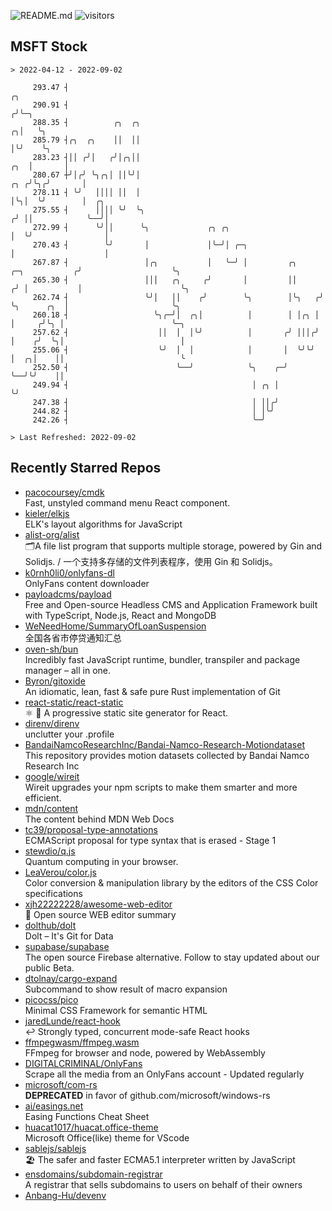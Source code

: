 ![README.md](https://github.com/Gerhut/Gerhut/workflows/README.md/badge.svg)
![visitors](https://visitors.vercel.app/Gerhut/Gerhut?token=8cf69d1f6813d272ef062726b6070c9be4ff72038cfe5a7ded7384a8da65d866)

## MSFT Stock

```
> 2022-04-12 - 2022-09-02

     293.47 ┤                                                                                    ╭╮              
     290.91 ┤                                                                                   ╭╯╰─╮            
     288.35 ┤          ╭╮  ╭╮                                                                 ╭╮│   ╰╮           
     285.79 ┤╭╮  ╭╮    ││  ││                                                                 │╰╯    ╰╮          
     283.23 ┤││ ╭╯│   ╭╯│╭╮││                                                             ╭╮  │       │          
     280.67 ┼╯│╭╯ ╰╮╭╮│ ││╰╯│                                                         ╭╮ ╭╯╰╮╭╯       │          
     278.11 ┤ ╰╯   ││││ ││  │                                                         │╰╮│  ╰╯        │  ╭╮      
     275.55 ┤      ││││ ╰╯  ╰╮                                                       ╭╯ ││            ╰──╯│      
     272.99 ┤      ╰╯││      ╰╮             ╭╮ ╭╮                                    │  ╰╯                │      
     270.43 ┤        ╰╯       │             │╰─╯│ ╭─╮                                │                    │      
     267.87 ┤                 │╭╮           │   ╰─╯ │         ╭╮      ╭─╮           ╭╯                    ╰╮     
     265.30 ┤                 │││   ╭╮     ╭╯       │         ││     ╭╯ │           │                      ╰╮    
     262.74 ┤                 ╰╯│   ││    ╭╯        ╰╮        │╰╮   ╭╯  ╰╮      ╭╮  │                       ╰╮   
     260.18 ┤                   ╰╮╭─╯│  ╭╮│          │        │ │╭╮ │    │     ╭╯╰╮ │                        ╰─╮ 
     257.62 ┤                    ││  │  │╰╯          │       ╭╯ │││╭╯    │    ╭╯  ╰╮│                          │ 
     255.06 ┤                    ╰╯  │  │            │       │  ╰╯╰╯     │  ╭╮│    ││                          ╰ 
     252.50 ┤                        ╰──╯            ╰╮    ╭─╯           ╰──╯╰╯    ││                            
     249.94 ┤                                         │ ╭╮ │                       ╰╯                            
     247.38 ┤                                         │ ││╭╯                                                     
     244.82 ┤                                         │ │╰╯                                                      
     242.26 ┤                                         ╰─╯                                                        

> Last Refreshed: 2022-09-02
```

## Recently Starred Repos

- [pacocoursey/cmdk](https://github.com/pacocoursey/cmdk)  
  Fast, unstyled command menu React component.
- [kieler/elkjs](https://github.com/kieler/elkjs)  
  ELK's layout algorithms for JavaScript
- [alist-org/alist](https://github.com/alist-org/alist)  
  🗂️A file list program that supports multiple storage, powered by Gin and Solidjs. / 一个支持多存储的文件列表程序，使用 Gin 和 Solidjs。
- [k0rnh0li0/onlyfans-dl](https://github.com/k0rnh0li0/onlyfans-dl)  
  OnlyFans content downloader
- [payloadcms/payload](https://github.com/payloadcms/payload)  
  Free and Open-source Headless CMS and Application Framework built with TypeScript, Node.js, React and MongoDB
- [WeNeedHome/SummaryOfLoanSuspension](https://github.com/WeNeedHome/SummaryOfLoanSuspension)  
  全国各省市停贷通知汇总
- [oven-sh/bun](https://github.com/oven-sh/bun)  
  Incredibly fast JavaScript runtime, bundler, transpiler and package manager – all in one.
- [Byron/gitoxide](https://github.com/Byron/gitoxide)  
  An idiomatic, lean, fast & safe pure Rust implementation of Git
- [react-static/react-static](https://github.com/react-static/react-static)  
  ⚛️ 🚀 A progressive static site generator for React.
- [direnv/direnv](https://github.com/direnv/direnv)  
  unclutter your .profile
- [BandaiNamcoResearchInc/Bandai-Namco-Research-Motiondataset](https://github.com/BandaiNamcoResearchInc/Bandai-Namco-Research-Motiondataset)  
  This repository provides motion datasets collected by Bandai Namco Research Inc
- [google/wireit](https://github.com/google/wireit)  
  Wireit upgrades your npm scripts to make them smarter and more efficient.
- [mdn/content](https://github.com/mdn/content)  
  The content behind MDN Web Docs
- [tc39/proposal-type-annotations](https://github.com/tc39/proposal-type-annotations)  
  ECMAScript proposal for type syntax that is erased - Stage 1
- [stewdio/q.js](https://github.com/stewdio/q.js)  
  Quantum computing in your browser.
- [LeaVerou/color.js](https://github.com/LeaVerou/color.js)  
  Color conversion & manipulation library by the editors of the CSS Color specifications
- [xjh22222228/awesome-web-editor](https://github.com/xjh22222228/awesome-web-editor)  
  🔨  Open source WEB editor summary
- [dolthub/dolt](https://github.com/dolthub/dolt)  
  Dolt – It's Git for Data
- [supabase/supabase](https://github.com/supabase/supabase)  
  The open source Firebase alternative. Follow to stay updated about our public Beta.
- [dtolnay/cargo-expand](https://github.com/dtolnay/cargo-expand)  
  Subcommand to show result of macro expansion
- [picocss/pico](https://github.com/picocss/pico)  
  Minimal CSS Framework for semantic HTML
- [jaredLunde/react-hook](https://github.com/jaredLunde/react-hook)  
  ↩ Strongly typed, concurrent mode-safe React hooks
- [ffmpegwasm/ffmpeg.wasm](https://github.com/ffmpegwasm/ffmpeg.wasm)  
  FFmpeg for browser and node, powered by WebAssembly
- [DIGITALCRIMINAL/OnlyFans](https://github.com/DIGITALCRIMINAL/OnlyFans)  
  Scrape all the media from an OnlyFans account - Updated regularly
- [microsoft/com-rs](https://github.com/microsoft/com-rs)  
  **DEPRECATED** in favor of github.com/microsoft/windows-rs
- [ai/easings.net](https://github.com/ai/easings.net)  
  Easing Functions Cheat Sheet
- [huacat1017/huacat.office-theme](https://github.com/huacat1017/huacat.office-theme)  
  Microsoft Office(like) theme for VScode
- [sablejs/sablejs](https://github.com/sablejs/sablejs)  
  🏖️ The safer and faster ECMA5.1 interpreter written by JavaScript
- [ensdomains/subdomain-registrar](https://github.com/ensdomains/subdomain-registrar)  
  A registrar that sells subdomains to users on behalf of their owners
- [Anbang-Hu/devenv](https://github.com/Anbang-Hu/devenv)  
